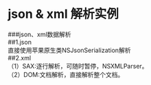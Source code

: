 # json & xml 解析实例
###json、xml数据解析</br>
##1.json</br>
直接使用苹果原生类NSJsonSerialization解析</br>
##2.xml</br>
（1）SAX:逐行解析，可随时暂停，NSXMLParser。</br>
（2）DOM:文档解析，直接解析整个文档。</br>

